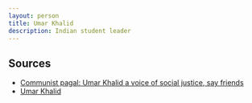```yaml
---
layout: person
title: Umar Khalid
description: Indian student leader
---
```


## Sources

*   [Communist pagal: Umar Khalid a voice of social justice, say friends](http://www.hindustantimes.com/india/umar-khalid-chose-politics-over-cricket-to-help-marginalised-say-friends/story-DlWni847oRDZBK2SMSue0O.html) <i class="fa fa-file-text-o"></i>
*   [Umar Khalid](https://en.wikipedia.org/wiki/Umar_Khalid) <i class="fa fa-wikipedia-w"></i>
